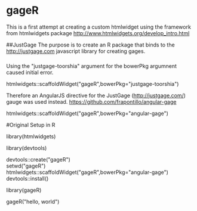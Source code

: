 # gageR

This is a first attempt at creating a custom htmlwidget using the framework from htmlwidgets 
package http://www.htmlwidgets.org/develop_intro.html

##JustGage 
The purpose is to create an R package that binds to the http://justgage.com javascript library for creating gages.

###

Using the "justgage-toorshia" argument for the bowerPkg argumnent caused initial error. 

htmlwidgets::scaffoldWidget("gageR",bowerPkg="justgage-toorshia")

Therefore an AngularJS directive for the JustGage (http://justgage.com/) gauge was used instead. 
https://github.com/frapontillo/angular-gage

htmlwidgets::scaffoldWidget("gageR",bowerPkg="angular-gage")


#Original Setup in R

library(htmlwidgets)

library(devtools)

devtools::create("gageR")         
setwd("gageR")                        
htmlwidgets::scaffoldWidget("gageR",bowerPkg="angular-gage")    
devtools::install()

library(gageR)

gageR("hello, world")

